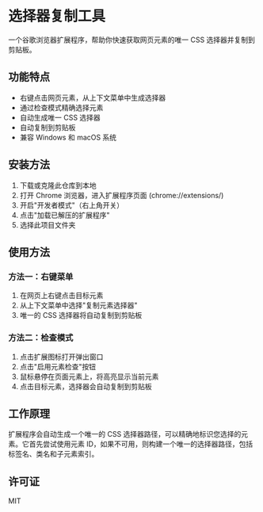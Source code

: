 # 选择器复制工具

一个谷歌浏览器扩展程序，帮助你快速获取网页元素的唯一 CSS 选择器并复制到剪贴板。

## 功能特点

- 右键点击网页元素，从上下文菜单中生成选择器
- 通过检查模式精确选择元素
- 自动生成唯一 CSS 选择器
- 自动复制到剪贴板
- 兼容 Windows 和 macOS 系统

## 安装方法

1. 下载或克隆此仓库到本地
2. 打开 Chrome 浏览器，进入扩展程序页面 (chrome://extensions/)
3. 开启"开发者模式"（右上角开关）
4. 点击"加载已解压的扩展程序"
5. 选择此项目文件夹

## 使用方法

### 方法一：右键菜单

1. 在网页上右键点击目标元素
2. 从上下文菜单中选择"复制元素选择器"
3. 唯一的 CSS 选择器将自动复制到剪贴板

### 方法二：检查模式

1. 点击扩展图标打开弹出窗口
2. 点击"启用元素检查"按钮
3. 鼠标悬停在页面元素上，将高亮显示当前元素
4. 点击目标元素，选择器会自动复制到剪贴板

## 工作原理

扩展程序会自动生成一个唯一的 CSS 选择器路径，可以精确地标识您选择的元素。它首先尝试使用元素 ID，如果不可用，则构建一个唯一的选择器路径，包括标签名、类名和子元素索引。

## 许可证

MIT
